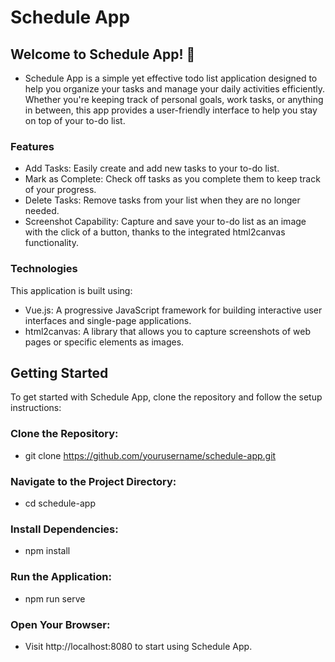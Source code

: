 # Schedule App

## Welcome to Schedule App! 🎉

- Schedule App is a simple yet effective todo list application designed to help you organize your tasks and manage your daily activities efficiently. Whether you're keeping track of personal goals, work tasks, or anything in between, this app provides a user-friendly interface to help you stay on top of your to-do list.

### Features

- Add Tasks: Easily create and add new tasks to your to-do list.
- Mark as Complete: Check off tasks as you complete them to keep track of your progress.
- Delete Tasks: Remove tasks from your list when they are no longer needed.
- Screenshot Capability: Capture and save your to-do list as an image with the click of a button, thanks to the integrated html2canvas functionality.

### Technologies

This application is built using:

- Vue.js: A progressive JavaScript framework for building interactive user interfaces and single-page applications.
- html2canvas: A library that allows you to capture screenshots of web pages or specific elements as images.

## Getting Started

To get started with Schedule App, clone the repository and follow the setup instructions:

### Clone the Repository:

- git clone https://github.com/yourusername/schedule-app.git

### Navigate to the Project Directory:

- cd schedule-app

### Install Dependencies:

- npm install

### Run the Application:

- npm run serve

### Open Your Browser:

- Visit http://localhost:8080 to start using Schedule App.
